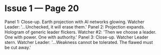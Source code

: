 # Issue 1 — Page 20

Panel 1: Close-up. Earth projection with AI networks glowing. Watcher Leader: '…Unchecked, it will erase them.'
Panel 2: Projection expands. Hologram of generic leader flickers. Watcher #2: 'Then we choose a leader. One with power. One with authority.'
Panel 3: Close-up. Watcher Leader stern. Watcher Leader: '…Weakness cannot be tolerated. The flawed must be cut away.'
